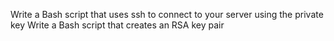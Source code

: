 Write a Bash script that uses ssh to connect to your server using the private key
Write a Bash script that creates an RSA key pair
